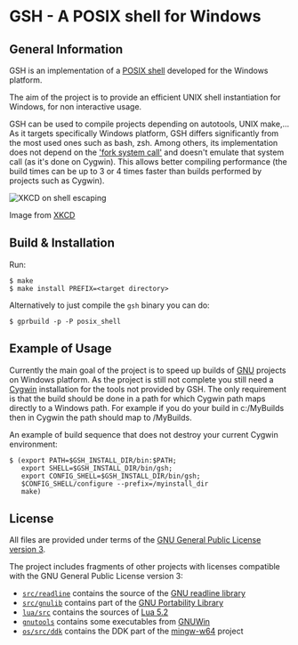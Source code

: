 GSH - A POSIX shell for Windows
===============================

General Information
-------------------

GSH is an implementation of a [POSIX shell](http://pubs.opengroup.org/onlinepubs/9699919799/)
developed for the Windows platform.

The aim of the project is to provide an efficient UNIX shell
instantiation for Windows, for non interactive usage.

GSH can be used to compile projects depending on autotools, UNIX make,...
As it targets specifically Windows platform, GSH differs significantly
from the most used ones such as bash, zsh. Among others, its implementation
does not depend on the ['fork system call'](https://en.wikipedia.org/wiki/Fork_%28system_call%29)
and doesn't emulate that system call (as it's done on Cygwin).
This allows better compiling performance (the build times can be up to 3 or
4 times faster than builds performed by projects such as Cygwin).

![XKCD on shell escaping](http://imgs.xkcd.com/comics/backslashes.png "Understanding shell escaping!")

Image from [XKCD](http://www.xkcd.com/1638/)

Build & Installation
--------------------

Run:

    $ make
    $ make install PREFIX=<target directory>

Alternatively to just compile the `gsh` binary you can do:

    $ gprbuild -p -P posix_shell

Example of Usage
----------------

Currently the main goal of the project is to speed up builds of
[GNU](https://www.gnu.org) projects on Windows platform. As the project is
still not complete you still need a [Cygwin](http://www.cygwin.com)
installation for the tools not provided by GSH. The only requirement is that
the build should be done in a path for which Cygwin path maps directly to
a Windows path. For example if you do your build in c:/MyBuilds then in Cygwin
the path should map to /MyBuilds.

An example of build sequence that does not destroy your current Cygwin
environment:

    $ (export PATH=$GSH_INSTALL_DIR/bin:$PATH;
       export SHELL=$GSH_INSTALL_DIR/bin/gsh; 
       export CONFIG_SHELL=$GSH_INSTALL_DIR/bin/gsh;
       $CONFIG_SHELL/configure --prefix=/myinstall_dir
       make)
 

License
-------

All files are provided under terms of the
[GNU General Public License version 3](http://www.gnu.org/licenses/gpl-3.0.en.html).

The project includes fragments of other projects with licenses compatible
with the GNU General Public License version 3:

* [`src/readline`](src/readline) contains the source of the
  [GNU readline library](https://cnswww.cns.cwru.edu/php/chet/readline/rltop.html)
* [`src/gnulib`](src/gnulib) contains part of the
  [GNU Portability Library](https://www.gnu.org/software/gnulib/)
* [`lua/src`](lua/src) contains the sources of [Lua 5.2](http://www.lua.org/)
* [`gnutools`](gnutools) contains some executables from
  [GNUWin](http://gnuwin32.sourceforge.net/)
* [`os/src/ddk`](os/src/ddk) contains the DDK part of the
  [mingw-w64](http://mingw-w64.org/doku.php) project

